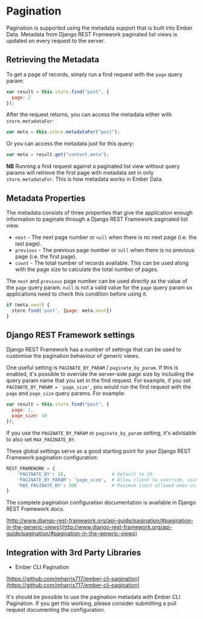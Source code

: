 # Pagination

Pagination is supported using the metadata support that is built into Ember Data.
Metadata from Django REST Framework paginated list views is updated on every request
to the server.


## Retrieving the Metadata

To get a page of records, simply run a find request with the `page` query param:

```js
var result = this.store.find("post", {
  page: 2
});
```

After the request returns, you can access the metadata either with `store.metadataFor`:

```js
var meta = this.store.metadataFor("post");
```

Or you can access the metadata just for this query:

```js
var meta = result.get("content.meta");
```

**NB** Running a find request against a paginated list view without query params will
retrieve the first page with metadata set in only `store.metadataFor`. This is how
metadata works in Ember Data.


## Metadata Properties

The metadata consists of three properties that give the application enough information
to paginate through a Django REST Framework paginated list view.

* `next` - The next page number or `null` when there is no next page (i.e. the last
           page).
* `previous` - The previous page number or `null` when there is no previous page (i.e.
               the first page).
* `count` - The total number of records available. This can be used along with the page
            size to calculate the total number of pages.


The `next` and `previous` page number can be used directly as the value of the `page`
query param. `null` is not a valid value for the `page` query param so applications need
to check this condition before using it.

```js
if (meta.next) {
  store.find('post', {page: meta.next})
}
```

## Django REST Framework settings

Django REST Framework has a number of settings that can be used to customise the
pagination behaviour of generic views.

One useful setting is `PAGINATE_BY_PARAM` / `paginate_by_param`. If this is enabled,
it's possible to override the server-side page size by including the query param
name that you set in the find request. For example, if you set
`PAGINATE_BY_PARAM = 'page_size'`, you would run the find request with the `page`
 and `page_size` query params. For example:

```js
var result = this.store.find("post", {
  page: 1,
  page_size: 10
});
```

If you use the `PAGINATE_BY_PARAM` or `paginate_by_param` setting, it's advisable to also
set `MAX_PAGINATE_BY`.

These global settings serve as a good starting point for your Django REST Framework pagination configuration:

```Python
REST_FRAMEWORK = {
    'PAGINATE_BY': 10,                 # Default to 10
    'PAGINATE_BY_PARAM': 'page_size',  # Allow client to override, using `?page_size=xxx`.
    'MAX_PAGINATE_BY': 100             # Maximum limit allowed when using `?page_size=xxx`.
}
```

The complete pagination configuration documentation is available in Django REST Framework docs.

[http://www.django-rest-framework.org/api-guide/pagination/#pagination-in-the-generic-views](http://www.django-rest-framework.org/api-guide/pagination/#pagination-in-the-generic-views)


## Integration with 3rd Party Libraries

* Ember CLI Pagination

[https://github.com/mharris717/ember-cli-pagination](https://github.com/mharris717/ember-cli-pagination)

It's should be possible to use the pagination metadata with Ember CLI Pagination. If you
get this working, please consider submitting a pull request documenting the configuration.
